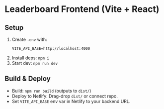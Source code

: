 
# Leaderboard Frontend (Vite + React)

## Setup
1. Create `.env` with:
   ```
   VITE_API_BASE=http://localhost:4000
   ```
2. Install deps: `npm i`
3. Start dev: `npm run dev`

## Build & Deploy
- Build: `npm run build` (outputs to `dist/`)
- Deploy to Netlify: Drag-drop `dist/` or connect repo.
- Set `VITE_API_BASE` env var in Netlify to your backend URL.
